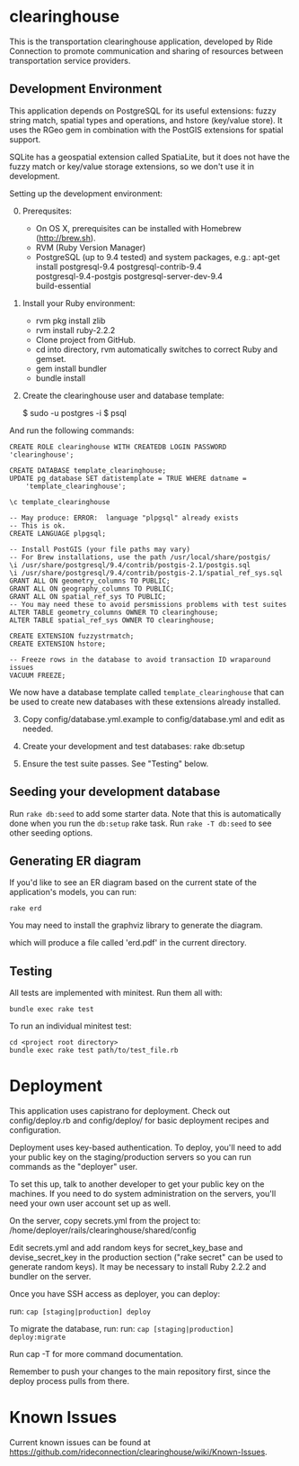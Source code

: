 clearinghouse
=============

This is the transportation clearinghouse application, developed by Ride
Connection to promote communication and sharing of resources between
transportation service providers.

Development Environment
-----------------------

This application depends on PostgreSQL for its useful extensions: fuzzy string
match, spatial types and operations, and hstore (key/value store).  It uses
the RGeo gem in combination with the PostGIS extensions for spatial support.

SQLite has a geospatial extension called SpatiaLite, but it does not have the
fuzzy match or key/value storage extensions, so we don't use it in development.

Setting up the development environment:

0. Prerequsites:
   - On OS X, prerequisites can be installed with Homebrew (http://brew.sh).
   - RVM (Ruby Version Manager)
   - PostgreSQL (up to 9.4 tested) and system packages, e.g.:
         apt-get install postgresql-9.4 postgresql-contrib-9.4 \
                         postgresql-9.4-postgis postgresql-server-dev-9.4 \
                         build-essential

1. Install your Ruby environment:
   - rvm pkg install zlib
   - rvm install ruby-2.2.2
   - Clone project from GitHub.
   - cd into directory, rvm automatically switches to correct Ruby and gemset.
   - gem install bundler
   - bundle install
 
2. Create the clearinghouse user and database template:

    $ sudo -u postgres -i
    $ psql

And run the following commands:

    CREATE ROLE clearinghouse WITH CREATEDB LOGIN PASSWORD 'clearinghouse';

    CREATE DATABASE template_clearinghouse;
    UPDATE pg_database SET datistemplate = TRUE WHERE datname =
        'template_clearinghouse';
    
    \c template_clearinghouse

    -- May produce: ERROR:  language "plpgsql" already exists
    -- This is ok.
    CREATE LANGUAGE plpgsql;
    
    -- Install PostGIS (your file paths may vary)
    -- For Brew installations, use the path /usr/local/share/postgis/
    \i /usr/share/postgresql/9.4/contrib/postgis-2.1/postgis.sql
    \i /usr/share/postgresql/9.4/contrib/postgis-2.1/spatial_ref_sys.sql
    GRANT ALL ON geometry_columns TO PUBLIC;
    GRANT ALL ON geography_columns TO PUBLIC;
    GRANT ALL ON spatial_ref_sys TO PUBLIC;
    -- You may need these to avoid persmissions problems with test suites
    ALTER TABLE geometry_columns OWNER TO clearinghouse;
    ALTER TABLE spatial_ref_sys OWNER TO clearinghouse;

    CREATE EXTENSION fuzzystrmatch;
    CREATE EXTENSION hstore;
    
    -- Freeze rows in the database to avoid transaction ID wraparound issues
    VACUUM FREEZE;

We now have a database template called `template_clearinghouse` that can be
used to create new databases with these extensions already installed.

3. Copy config/database.yml.example to config/database.yml and edit as needed.

4. Create your development and test databases: rake db:setup

5. Ensure the test suite passes.  See "Testing" below. 

Seeding your development database
---------------------------------

Run `rake db:seed` to add some starter data. Note that this is automatically 
done when you run the `db:setup` rake task. Run `rake -T db:seed` to see other
seeding options.

Generating ER diagram
---------------------

If you'd like to see an ER diagram based on the current state of the
application's models, you can run:

    rake erd

You may need to install the graphviz library to generate the diagram.

which will produce a file called 'erd.pdf' in the current directory.

Testing
-------

All tests are implemented with minitest.  Run them all with:

    bundle exec rake test

To run an individual minitest test:

    cd <project root directory>
    bundle exec rake test path/to/test_file.rb

Deployment
==========

This application uses capistrano for deployment.  Check out config/deploy.rb 
and config/deploy/ for basic deployment recipes and configuration.

Deployment uses key-based authentication. To deploy, you'll need to add your 
public key on the staging/production servers so you can run commands as the 
"deployer" user.

To set this up, talk to another developer to get your public key on the 
machines. If you need to do system administration on the servers, you'll need 
your own user account set up as well.

On the server, copy secrets.yml from the project to: /home/deployer/rails/clearinghouse/shared/config

Edit secrets.yml and add random keys for secret_key_base and devise_secret_key
in the production section ("rake secret" can be used to generate random keys).
It may be necessary to install Ruby 2.2.2 and bundler on the server.

Once you have SSH access as deployer, you can deploy:

  run: `cap [staging|production] deploy`

To migrate the database, run:
  run: `cap [staging|production] deploy:migrate`

Run cap -T for more command documentation.

Remember to push your changes to the main repository first, since the deploy
process pulls from there.  

Known Issues
============

Current known issues can be found at https://github.com/rideconnection/clearinghouse/wiki/Known-Issues.

